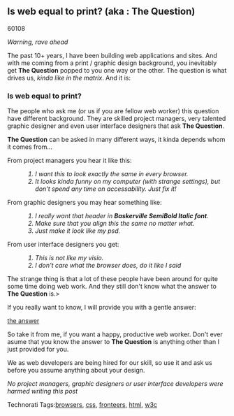 <article><h2>Is web equal to print? (aka : The Question)</h2><time><span class="day">6</span><span class="month">0</span><span class="year">108</span></time><p><em>Warning, rave ahead</em></p><p>The past 10+ years, I have been building web applications and sites. And with me coming from a print / graphic design background, you inevitably get <strong>The Question</strong> popped to you one way or the other. The question is what drives us, <em>kinda like in the matrix</em>. And it is:</p><h3>Is web equal to print?</h3><p>The people who ask me (or us if you are fellow web worker) this question have different background. They are skilled project managers, very talented graphic designer and even user interface designers that ask <strong>The Question</strong>.</p><p></p><p><strong>The Question</strong> can be asked in many different ways, it kinda depends whom it comes from...</p><dl>	<dt>From project managers you hear it like this:</dt>	<dd><em><ol>		<li>I want this to look exactly the same in every browser.</li>		<li>It looks kinda funny on my computer (with strange settings), but don't spend any time on accessability. Just fix it!</li>	</ol></em></dd>	<dt>From graphic designers you may hear something like:</dt>	<dd><em><ol>		<li>I really want that header in <strong>Baskerville SemiBold Italic font</strong>.</li>		<li>Make sure that you align this the same no matter what.</li>		<li>Just make it look like my psd.</li>	</ol></em></dd>	<dt>From user interface designers you get:</dt>	<dd><em><ol>		<li>This is not like my visio.</li>		<li>I don't care what the browser does, do it like I said</li>	</ol></em></dd></dl><p>The strange thing is that a lot of these people have been around for quite some time doing web work. And they still don't know what the answer to <strong>The Question</strong> is.></p><p>If you really want to know, I will provide you with a gentle answer:</p><p><a href="http://iswebequaltoprint.com/">the answer</a></p><p>So take it from me, if you want a happy, productive web worker. Don't ever asume that you know the answer to <strong>The Question</strong> is anything other than I just provided for you.</p><p>We as web developers are being hired for our skill, so use it and ask us before you assume anything about your design.</p><p><em>No project managers, graphic designers or user interface developers were harmed writing this post</em></p><!-- Technorati Tags Start --><p>Technorati Tags:<a href="http://technorati.com/tag/browsers" rel="tag">browsers</a>, <a href="http://technorati.com/tag/css" rel="tag">css</a>, <a href="http://technorati.com/tag/fronteers" rel="tag">fronteers</a>, <a href="http://technorati.com/tag/html" rel="tag">html</a>, <a href="http://technorati.com/tag/w3c" rel="tag">w3c</a></p><!-- Technorati Tags End --></article>